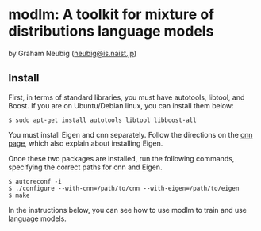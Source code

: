 modlm: A toolkit for mixture of distributions language models
==============================================================================
by Graham Neubig (neubig@is.naist.jp)

Install
-------

First, in terms of standard libraries, you must have autotools, libtool, and Boost. If
you are on Ubuntu/Debian linux, you can install them below:

    $ sudo apt-get install autotools libtool libboost-all

You must install Eigen and cnn separately. Follow the directions on the
[cnn page](http://github.com/clab/cnn), which also explain about installing Eigen.

Once these two packages are installed, run the following commands, specifying the
correct paths for cnn and Eigen.

    $ autoreconf -i
    $ ./configure --with-cnn=/path/to/cnn --with-eigen=/path/to/eigen
    $ make

In the instructions below, you can see how to use modlm to train and use language
models.
